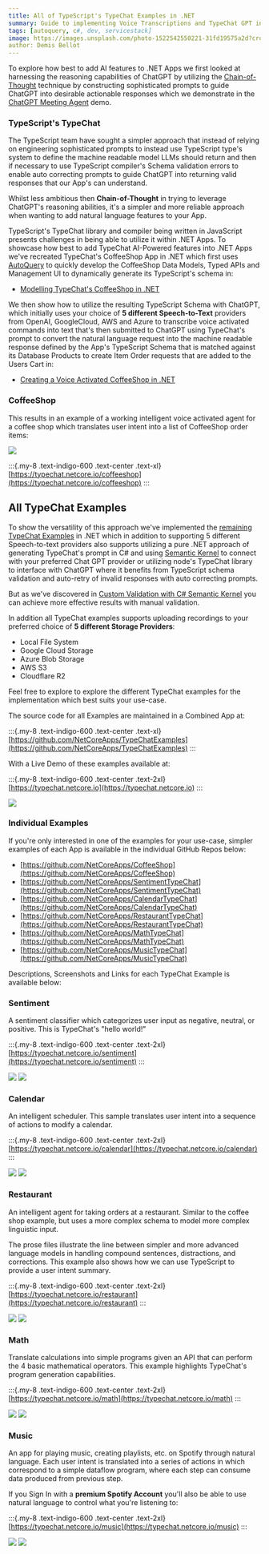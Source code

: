 ```yaml
---
title: All of TypeScript's TypeChat Examples in .NET
summary: Guide to implementing Voice Transcriptions and TypeChat GPT in .NET    
tags: [autoquery, c#, dev, servicestack]
image: https://images.unsplash.com/photo-1522542550221-31fd19575a2d?crop=entropy&fit=crop&h=1000&w=2000
author: Demis Bellot
---
```


To explore how best to add AI features to .NET Apps we first looked at harnessing the reasoning capabilities of
ChatGPT by utilizing the [Chain-of-Thought](/posts/chat-gpt-agents) technique by constructing sophisticated prompts to
guide ChatGPT into desirable actionable responses which we demonstrate in the 
[ChatGPT Meeting Agent](https://gptmeetings.netcore.io) demo. 

### TypeScript's TypeChat

The TypeScript team have sought a simpler approach that instead of relying on engineering sophisticated prompts to instead 
use TypeScript type's system to define the machine readable model LLMs should return and then if necessary to use 
TypeScript compiler's Schema validation errors to enable auto correcting prompts to guide ChatGPT into returning 
valid responses that our App's can understand.

Whilst less ambitious then **Chain-of-Thought** in trying to leverage ChatGPT's reasoning abilities, it's a simpler 
and more reliable approach when wanting to add natural language features to your App.

TypeScript's TypeChat library and compiler being written in JavaScript presents challenges in being able to utilize
it within .NET Apps. To showcase how best to add TypeChat AI-Powered features into .NET Apps we've recreated 
TypeChat's CoffeeShop App in .NET which first uses [AutoQuery](https://docs.servicestack.net/autoquery/) to quickly
develop the CoffeeShop Data Models, Typed APIs and Management UI to dynamically generate its TypeScript's schema in:

- [Modelling TypeChat's CoffeeShop in .NET](/posts/building-typechat-coffeeshop-modelling)

We then show how to utilize the resulting TypeScript Schema with ChatGPT, which initially uses your choice of 
**5 different Speech-to-Text** providers from OpenAI, GoogleCloud, AWS and Azure to transcribe voice activated commands 
into text that's then submitted to ChatGPT using TypeChat's prompt to convert the natural language request into the 
machine readable response defined by the App's TypeScript Schema that is matched against its Database Products to 
create Item Order requests that are added to the Users Cart in:

- [Creating a Voice Activated CoffeeShop in .NET](/posts/voice-activated-typechat-coffeeshop)

### CoffeeShop

This results in an example of a working intelligent voice activated agent for a coffee shop which translates user intent 
into a list of CoffeeShop order items:

[![](/img/posts/typescript-typechat-examples/coffeeshop.png)](https://typechat.netcore.io/coffeeshop/)

:::{.my-8 .text-indigo-600 .text-center .text-xl}
[https://typechat.netcore.io/coffeeshop](https://typechat.netcore.io/coffeeshop)
:::

## All TypeChat Examples

To show the versatility of this approach we've implemented the [remaining TypeChat Examples](https://microsoft.github.io/TypeChat/docs/examples/)
in .NET which in addition to supporting 5 different Speech-to-text providers also supports utilizing a pure .NET
approach of generating TypeChat's prompt in C# and using [Semantic Kernel](https://servicestack.net/posts/semantic-kernel-gptmeetngs)
to connect with your preferred Chat GPT provider or utilizing node's TypeChat library to interface with ChatGPT where it
benefits from TypeScript schema validation and auto-retry of invalid responses with auto correcting prompts. 

But as we've discovered in [Custom Validation with C# Semantic Kernel](/posts/voice-activated-typechat-coffeeshop#custom-validation-with-c-semantic-kernel)
you can achieve more effective results with manual validation.

In addition all TypeChat examples supports uploading recordings to your preferred choice of **5 different Storage Providers**: 

- Local File System
- Google Cloud Storage
- Azure Blob Storage
- AWS S3
- Cloudflare R2

Feel free to explore to explore the different TypeChat examples for the implementation which best suits your use-case.

The source code for all Examples are maintained in a Combined App at:

:::{.my-8 .text-indigo-600 .text-center .text-xl}
[https://github.com/NetCoreApps/TypeChatExamples](https://github.com/NetCoreApps/TypeChatExamples)
:::

With a Live Demo of these examples available at:

:::{.my-8 .text-indigo-600 .text-center .text-2xl}
[https://typechat.netcore.io](https://typechat.netcore.io)
:::

[![](/img/posts/typescript-typechat-examples/typechat.png)](https://typechat.netcore.io/)

### Individual Examples

If you're only interested in one of the examples for your use-case, simpler examples of each App is available in the
individual GitHub Repos below:

- [https://github.com/NetCoreApps/CoffeeShop](https://github.com/NetCoreApps/CoffeeShop)
- [https://github.com/NetCoreApps/SentimentTypeChat](https://github.com/NetCoreApps/SentimentTypeChat)
- [https://github.com/NetCoreApps/CalendarTypeChat](https://github.com/NetCoreApps/CalendarTypeChat)
- [https://github.com/NetCoreApps/RestaurantTypeChat](https://github.com/NetCoreApps/RestaurantTypeChat)
- [https://github.com/NetCoreApps/MathTypeChat](https://github.com/NetCoreApps/MathTypeChat)
- [https://github.com/NetCoreApps/MusicTypeChat](https://github.com/NetCoreApps/MusicTypeChat)

Descriptions, Screenshots and Links for each TypeChat Example is available below:

### Sentiment

A sentiment classifier which categorizes user input as negative, neutral, or positive. This is TypeChat's "hello world!"

:::{.my-8 .text-indigo-600 .text-center .text-2xl}
[https://typechat.netcore.io/sentiment](https://typechat.netcore.io/sentiment)
:::

[![](/img/posts/typescript-typechat-examples/sentiment.png)](https://typechat.netcore.io/sentiment)
[![](/img/posts/typescript-typechat-examples/sentiment2.png)](https://typechat.netcore.io/sentiment)

### Calendar

An intelligent scheduler. This sample translates user intent into a sequence of actions to modify a calendar.

:::{.my-8 .text-indigo-600 .text-center .text-2xl}
[https://typechat.netcore.io/calendar](https://typechat.netcore.io/calendar)
:::

[![](/img/posts/typescript-typechat-examples/calendar.png)](https://typechat.netcore.io/calendar)
[![](/img/posts/typescript-typechat-examples/calendar2.png)](https://typechat.netcore.io/calendar)

### Restaurant

An intelligent agent for taking orders at a restaurant. Similar to the coffee shop example, but uses a more complex schema 
to model more complex linguistic input. 

The prose files illustrate the line between simpler and more advanced language models in handling compound sentences, 
distractions, and corrections. This example also shows how we can use TypeScript to provide a user intent summary.

:::{.my-8 .text-indigo-600 .text-center .text-2xl}
[https://typechat.netcore.io/restaurant](https://typechat.netcore.io/restaurant)
:::

[![](/img/posts/typescript-typechat-examples/restaurant.png)](https://typechat.netcore.io/restaurant)
[![](/img/posts/typescript-typechat-examples/restaurant2.png)](https://typechat.netcore.io/restaurant)

### Math

Translate calculations into simple programs given an API that can perform the 4 basic mathematical operators. 
This example highlights TypeChat's program generation capabilities.

:::{.my-8 .text-indigo-600 .text-center .text-2xl}
[https://typechat.netcore.io/math](https://typechat.netcore.io/math)
:::

[![](/img/posts/typescript-typechat-examples/math.png)](https://typechat.netcore.io/math)
[![](/img/posts/typescript-typechat-examples/math2.png)](https://typechat.netcore.io/math)

### Music

An app for playing music, creating playlists, etc. on Spotify through natural language. 
Each user intent is translated into a series of actions in which correspond to a simple dataflow program, 
where each step can consume data produced from previous step.

If you Sign In with a **premium Spotify Account** you'll also be able to use natural language to control what you're listening to:  

:::{.my-8 .text-indigo-600 .text-center .text-2xl}
[https://typechat.netcore.io/music](https://typechat.netcore.io/music)
:::

[![](/img/posts/typescript-typechat-examples/music.png)](https://typechat.netcore.io/music)
[![](/img/posts/typescript-typechat-examples/music2.png)](https://typechat.netcore.io/music)
